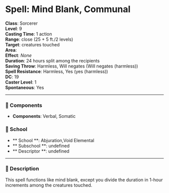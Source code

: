 
# Spell: Mind Blank, Communal
**Class**: Sorcerer  
**Level**: 9  
**Casting Time**: 1 action  
**Range**: close (25 + 5 ft./2 levels)  
**Target**: creatures touched  
**Area**:   
**Effect**: _None_  
**Duration**: 24 hours split among the recipients  
**Saving Throw**: Harmless, Will negates (Will negates (harmless))  
**Spell Resistance**: Harmless, Yes (yes (harmless))  
**DC**: 19  
**Caster Level**: 1  
**Spontaneous**: Yes

---

### 🔮 Components
- **Components**: Verbal, Somatic

### 🏫 School
- ** School **: Abjuration,Void Elemental
- ** Subschool **: undefined
- ** Descriptor **: undefined
---

### 📜 Description
This spell functions like mind blank, except you divide the duration in 1-hour increments among the creatures touched.
